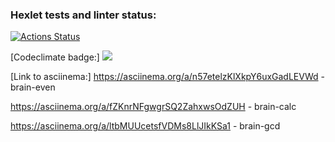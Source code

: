 ### Hexlet tests and linter status:
[![Actions Status](https://github.com/ShaganKonstantin/frontend-project-44/actions/workflows/hexlet-check.yml/badge.svg)](https://github.com/ShaganKonstantin/frontend-project-44/actions)

[Codeclimate badge:]
<a href="https://codeclimate.com/github/ShaganKonstantin/frontend-project-44/maintainability"><img src="https://api.codeclimate.com/v1/badges/ab913094c0aa4569108c/maintainability" /></a>

[Link to asciinema:]
https://asciinema.org/a/n57etelzKlXkpY6uxGadLEVWd - brain-even

https://asciinema.org/a/fZKnrNFgwgrSQ2ZahxwsOdZUH - brain-calc

https://asciinema.org/a/ltbMUUcetsfVDMs8LlJIkKSa1 - brain-gcd